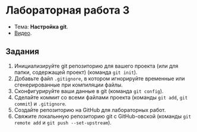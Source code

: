 # Лабораторная работа 3

- Тема: **Настройка git**.
- [Видео](https://www.youtube.com/watch?v=fcxFAW1EE_A&list=PL4sUOB8DjVlWUcSaCu0xPcK7rYeRwGpl7&index=13).

## Задания

1. Инициализируйте git репозиторию для вашего проекта (или для папки, содержащей проект) (команда `git init`).
2. Добавьте файл `.gitignore`, в котором игнорируйте временные или сгенерированные при компиляции файлы.
3. Сконфигурируйте ваши данные в git (команда `git config`).
4. Сделайте коммит со всеми файлами проекта (команды `git add`, `git commit`) и `.gitignore`.
5. Создайте репозиторию на GitHub для лабораторных работ.
6. Свяжите локальнную репозиторию git с GitHub-овской (команды `git remote add` и `git push --set-upstream`).
